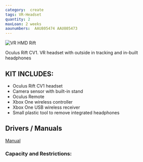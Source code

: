 ```yaml
---
category:  create
tags: VR-Headset
quantity: 2
maxLoan: 2 weeks
aaunumbers:  AAU805474 AAU805473
---
```

![VR HMD Rift](https://en.wikipedia.org/wiki/Oculus_Rift_CV1#/media/File:Oculus-Rift-CV1-Headset-Front.jpg)

Oculus Rift CV1. VR headset with outside in tracking and in-built headphones
## KIT INCLUDES:
-  Oculus Rift CV1 headset
- Camera sensor with built-in stand
- Oculus Remote
- Xbox One wireless controller
- Xbox One USB wireless receiver
- Small plastic tool to remove integrated headphones

## Drivers / Manuals
[Manual](https://www.manualslib.com/manual/1335619/Oculus-Vr-Oculus-Rift.html)



### Capacity and Restrictions:
